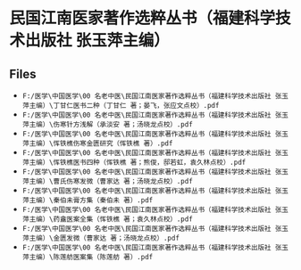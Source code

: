 # 民国江南医家著作选粹丛书（福建科学技术出版社 张玉萍主编）

## Files

- `F:/医学\中国医学\00 名老中医\民国江南医家著作选粹丛书（福建科学技术出版社 张玉萍主编）\丁甘仁医书二种（丁甘仁 著；晏飞，张应文点校）.pdf`
- `F:/医学\中国医学\00 名老中医\民国江南医家著作选粹丛书（福建科学技术出版社 张玉萍主编）\伤寒针方浅解（承淡安 著；汤晓龙点校）.pdf`
- `F:/医学\中国医学\00 名老中医\民国江南医家著作选粹丛书（福建科学技术出版社 张玉萍主编）\恽铁樵伤寒金匮研究（恽铁樵 著）.pdf`
- `F:/医学\中国医学\00 名老中医\民国江南医家著作选粹丛书（福建科学技术出版社 张玉萍主编）\恽铁樵医书四种（恽铁樵 著；熊俊，邸若虹，袁久林点校）.pdf`
- `F:/医学\中国医学\00 名老中医\民国江南医家著作选粹丛书（福建科学技术出版社 张玉萍主编）\曹氏伤寒发微（曹家达 著；汤晓龙点校）.pdf`
- `F:/医学\中国医学\00 名老中医\民国江南医家著作选粹丛书（福建科学技术出版社 张玉萍主编）\秦伯未膏方集（秦伯未 著）.pdf`
- `F:/医学\中国医学\00 名老中医\民国江南医家著作选粹丛书（福建科学技术出版社 张玉萍主编）\药盦医案全集（恽铁樵 著；袁久林点校）.pdf`
- `F:/医学\中国医学\00 名老中医\民国江南医家著作选粹丛书（福建科学技术出版社 张玉萍主编）\金匮发微（曹家达 著；汤晓龙点校）.pdf`
- `F:/医学\中国医学\00 名老中医\民国江南医家著作选粹丛书（福建科学技术出版社 张玉萍主编）\陈莲舫医案集（陈莲舫 著）.pdf`
